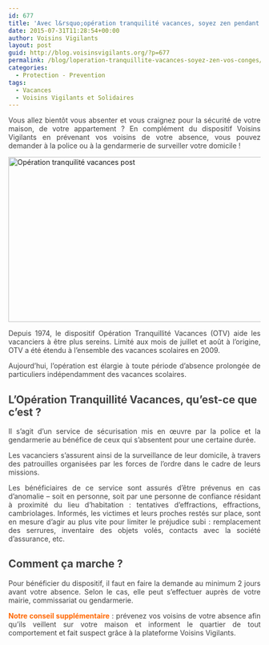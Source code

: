 ```yaml
---
id: 677
title: 'Avec l&rsquo;opération tranquilité vacances, soyez zen pendant vos congés !'
date: 2015-07-31T11:28:54+00:00
author: Voisins Vigilants
layout: post
guid: http://blog.voisinsvigilants.org/?p=677
permalink: /blog/loperation-tranquillite-vacances-soyez-zen-vos-conges/
categories:
  - Protection - Prevention
tags:
  - Vacances
  - Voisins Vigilants et Solidaires
---
```

<div class="attribute-catcher" style="color: #424242;">
  <p style="text-align: justify;">
    Vous allez bientôt vous absenter et vous craignez pour la sécurité de votre maison, de votre appartement ? En complément du dispositif Voisins Vigilants en prévenant vos voisins de votre absence, vous pouvez demander à la police ou à la gendarmerie de surveiller votre domicile !
  </p>
</div>

<div class="attribute-text" style="color: #424242;">
  <p style="text-align: justify;">
    <a href="./../../images/2015/07/Opération-tranquilité-vacances-post.jpg"><img class="aligncenter size-full wp-image-678" src="./../../images/2015/07/Opération-tranquilité-vacances-post.jpg" alt="Opération tranquilité vacances post" width="660" height="330" /></a>
  </p>
  
  <p style="text-align: justify;">
    Depuis 1974, le dispositif Opération Tranquillité Vacances (OTV) aide les vacanciers à être plus sereins. Limité aux mois de juillet et août à l’origine, OTV a été étendu à l’ensemble des vacances scolaires en 2009.
  </p>
  
  <p style="text-align: justify;">
    Aujourd&rsquo;hui, l&rsquo;opération est élargie à toute période d&rsquo;absence prolongée de particuliers indépendamment des vacances scolaires.
  </p>
  
  <h2>
    <strong>L&rsquo;Opération Tranquillité Vacances, qu&rsquo;est-ce que c&rsquo;est ?</strong>
  </h2>
  
  <p style="text-align: justify;">
    Il s’agit d’un service de sécurisation mis en œuvre par la police et la gendarmerie au bénéfice de ceux qui s’absentent pour une certaine durée.
  </p>
  
  <p style="text-align: justify;">
    Les vacanciers s’assurent ainsi de la surveillance de leur domicile, à travers des patrouilles organisées par les forces de l’ordre dans le cadre de leurs missions.
  </p>
  
  <p style="text-align: justify;">
    Les bénéficiaires de ce service sont assurés d’être prévenus en cas d’anomalie – soit en personne, soit par une personne de confiance résidant à proximité du lieu d’habitation : tentatives d’effractions, effractions, cambriolages. Informés, les victimes et leurs proches restés sur place, sont en mesure d’agir au plus vite pour limiter le préjudice subi : remplacement des serrures, inventaire des objets volés, contacts avec la société d’assurance, etc.
  </p>
  
  <h2 style="text-align: justify;">
    <strong>Comment ça marche ?</strong>
  </h2>
  
  <p style="text-align: justify;">
    Pour bénéficier du dispositif, il faut en faire la demande au minimum 2 jours avant votre absence. Selon le cas, elle peut s&rsquo;effectuer auprès de votre mairie, commissariat ou gendarmerie.
  </p>
  
  <p style="text-align: justify;">
    <strong><span style="color: #ff6600;">Notre conseil supplémentaire</span></strong> : prévenez vos voisins de votre absence afin qu&rsquo;ils veillent sur votre maison et informent le quartier de tout comportement et fait suspect grâce à la plateforme Voisins Vigilants.
  </p>
  
  <p>
    &nbsp;
  </p>
</div>
